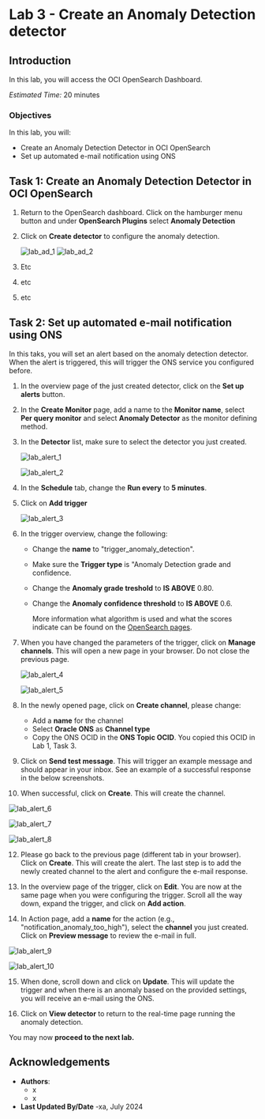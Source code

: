 # Lab 3 - Create an Anomaly Detection detector

## Introduction

In this lab, you will access the OCI OpenSearch Dashboard.

*Estimated Time:* 20 minutes

### Objectives

In this lab, you will:
* Create an Anomaly Detection Detector in OCI OpenSearch
* Set up automated e-mail notification using ONS



## Task 1: Create an Anomaly Detection Detector in OCI OpenSearch

1.	Return to the OpenSearch dashboard. Click on the hamburger menu button and under **OpenSearch Plugins** select **Anomaly Detection**

2.	Click on **Create detector** to configure the anomaly detection.

  	![lab_ad_1](images/ad_1.png)
  	![lab_ad_2](images/ad_2.png)

3. Etc

4. etc

5. etc



## Task 2: Set up automated e-mail notification using ONS

In this taks, you will set an alert based on the anomaly detection detector. When the alert is triggered, this will trigger the ONS service you configured before.

1. In the overview page of the just created detector, click on the **Set up alerts** button.

2. In the **Create Monitor** page, add a name to the **Monitor name**, select **Per query monitor** and select **Anomaly Detector** as the monitor defining method.

3. In the **Detector** list, make sure to select the detector you just created. 

   ![lab_alert_1](images/alert_1.png)
   
   ![lab_alert_2](images/alert_2.png)

5. In the **Schedule** tab, change the **Run every** to **5 minutes**.
   
6. Click on **Add trigger**

   ![lab_alert_3](images/alert_3.png)

7. In the trigger overview, change the following:
   * Change the **name** to "trigger_anomaly_detection".
   * Make sure the **Trigger type** is "Anomaly Detection grade and confidence.
   * Change the **Anomaly grade treshold** to **IS ABOVE** 0.80.
   * Change the **Anomaly confidence threshold** to **IS ABOVE** 0.6.
  
     More information what algorithm is used and what the scores indicate can be found on the [OpenSearch pages](https://opensearch.org/docs/latest/observing-your-data/ad/index/).

8. When you have changed the parameters of the trigger, click on **Manage channels**. This will open a new page in your browser. Do not close the previous page.

   ![lab_alert_4](images/alert_4.png)

   ![lab_alert_5](images/alert_5.png)

9. In the newly opened page, click on **Create channel**, please change:
   * Add a **name** for the channel
   * Select **Oracle ONS** as **Channel type**
   * Copy the ONS OCID in the **ONS Topic OCID**. You copied this OCID in Lab 1, Task 3.
  
10. Click on **Send test message**. This will trigger an example message and should appear in your inbox. See an example of a successful response in the below screenshots.

11. When successful, click on **Create**. This will create the channel.
   
   ![lab_alert_6](images/alert_6.png)
   
   ![lab_alert_7](images/alert_7.png)

   ![lab_alert_8](images/alert_8.png)

12. Please go back to the previous page (different tab in your browser). Click on **Create**. This will create the alert. The last step is to add the newly created channel to the alert and configure the e-mail response.

13. In the overview page of the trigger, click on **Edit**. You are now at the same page when you were configuring the trigger. Scroll all the way down, expand the trigger, and click on **Add action**.

14. In Action page, add a **name** for the action (e.g., "notification_anomaly_too_high"), select the **channel** you just created. Click on **Preview message** to review the e-mail in full.

  ![lab_alert_9](images/alert_9.png)

  ![lab_alert_10](images/alert_10.png)

15. When done, scroll down and click on **Update**. This will update the trigger and when there is an anomaly based on the provided settings, you will receive an e-mail using the ONS.

16. Click on **View detector** to return to the real-time page running the anomaly detection.

You may now **proceed to the next lab.**

## Acknowledgements
* **Authors**:
    * x
    * x
* **Last Updated By/Date** -xa, July 2024
